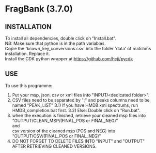 # FragBank  (3.7.0)



## INSTALLATION

To install all dependencies, double click on "Install.bat".<br>
NB: Make sure that python is in the path variables.<br>
Copie the 'known_key_conversions.csv' into the folder 'data' of matchms installation. Replace it.<br>
Install the CDK python wrapper at https://github.com/hcji/pycdk

## USE

To use this programme:

1) Put your msp, json, csv or xml files into "INPUT/\<dedicated folder\>".
2) CSV files need to be separated by ";" and peaks columns need to be named "PEAK_LIST"
3.1) If you have HMDB xml spectrums, run HMDB_completion.bat first.
3.2) Else: Double click on "Run.bat".
4) when the execution is finished, retrieve your cleaned msp files into <br>"OUTPUT/CLEAN_MSP/(FINAL_POS or FINAL_NEG)"<br>and<br>csv version of the cleaned msp (POS and NEG) into<br>"OUTPUT/CSV/(FINAL_POS or FINAL_NEG)"
5) DO NOT FORGET TO DELETE FILES INTO "INPUT" and "OUTPUT" AFTER RETRIEVING CLEANED VERSIONS.